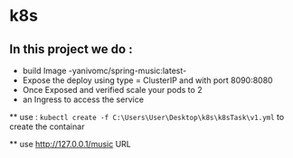 # k8s

## In this project we do :
* build Image -yanivomc/spring-music:latest-
* Expose the deploy using type = ClusterIP and with port 8090:8080
* Once Exposed and verified scale your pods to 2
* an Ingress to access the service


** use : `kubectl create -f C:\Users\User\Desktop\k8s\k8sTask\v1.yml` to create the containar



**  use http://127.0.0.1/music
URL

